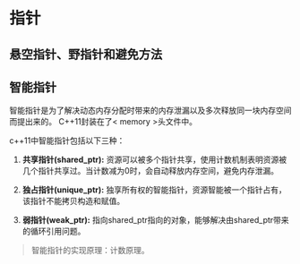 # 指针

## 悬空指针、野指针和避免方法

## 智能指针

智能指针是为了解决动态内存分配时带来的内存泄漏以及多次释放同一块内存空间而提出来的。
C++11封装在了< memory >头文件中。

c++11中智能指针包括以下三种：

1. **共享指针(shared_ptr):** 资源可以被多个指针共享，使用计数机制表明资源被几个指针共享过。当计数减为0时，会自动释放内存空间，避免内存泄漏。

2. **独占指针(unique_ptr):** 独享所有权的智能指针，资源智能被一个指针占有，该指针不能拷贝构造和赋值。

3. **弱指针(weak_ptr):** 指向shared_ptr指向的对象，能够解决由shared_ptr带来的循环引用问题。

>智能指针的实现原理：计数原理。
